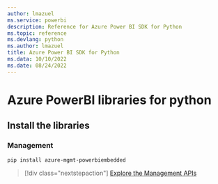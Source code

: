 ```yaml
---
author: lmazuel
ms.service: powerbi
description: Reference for Azure Power BI SDK for Python
ms.topic: reference
ms.devlang: python
ms.author: lmazuel
title: Azure Power BI SDK for Python
ms.data: 10/10/2022
ms.date: 08/24/2022
---
```

# Azure PowerBI libraries for python

## Install the libraries


### Management

```bash
pip install azure-mgmt-powerbiembedded
```

> [!div class="nextstepaction"]
> [Explore the Management APIs](/python/api/overview/azure/powerbi/management/resourcemanagement-powerbiembedded)